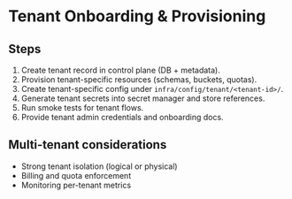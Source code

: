 # Tenant Onboarding & Provisioning

## Steps
1. Create tenant record in control plane (DB + metadata).
2. Provision tenant-specific resources (schemas, buckets, quotas).
3. Create tenant-specific config under `infra/config/tenant/<tenant-id>/`.
4. Generate tenant secrets into secret manager and store references.
5. Run smoke tests for tenant flows.
6. Provide tenant admin credentials and onboarding docs.

## Multi-tenant considerations
- Strong tenant isolation (logical or physical)
- Billing and quota enforcement
- Monitoring per-tenant metrics
